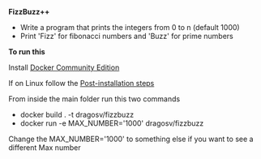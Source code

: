 **FizzBuzz++**
- Write a program that prints the integers from 0 to n (default 1000) 
- Print 'Fizz' for fibonacci numbers and 'Buzz' for prime numbers

**To run this**

Install [Docker Community Edition](https://www.docker.com/community-edition)

If on Linux follow the [Post-installation steps](https://docs.docker.com/engine/installation/linux/linux-postinstall/)

From inside the main folder run this two commands
- docker build . -t dragosv/fizzbuzz
- docker run -e MAX_NUMBER='1000' dragosv/fizzbuzz 

Change the MAX_NUMBER='1000' to something else if you want to see a different Max number